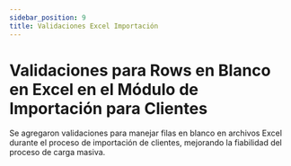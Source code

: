 ```yaml
---
sidebar_position: 9
title: Validaciones Excel Importación
---
```


# Validaciones para Rows en Blanco en Excel en el Módulo de Importación para Clientes

Se agregaron validaciones para manejar filas en blanco en archivos Excel durante el proceso de importación de clientes, mejorando la fiabilidad del proceso de carga masiva.
